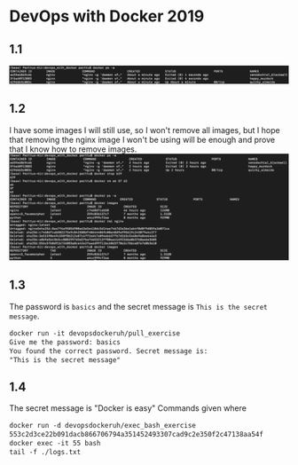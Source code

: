 # DevOps with Docker 2019
## 1.1
![1.1 solution](/images/1_1_solution.png)

## 1.2
I have some images I will still use, so I won't remove all images, but I hope that removing the nginx image I won't be using will be enough and prove that I know how to remove images.
![1.2 solution](/images/1_2_solution.png)

## 1.3
The password is `basics` and the secret message is `This is the secret message`.
```
docker run -it devopsdockeruh/pull_exercise
Give me the password: basics
You found the correct password. Secret message is:
"This is the secret message"
```

## 1.4
The secret message is "Docker is easy"
Commands given where
```
docker run -d devopsdockeruh/exec_bash_exercise
553c2d3ce22b091dacb866706794a351452493307cad9c2e350f2c47138aa54f
docker exec -it 55 bash
tail -f ./logs.txt
```